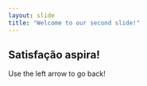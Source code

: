 ```yaml
---
layout: slide
title: "Welcome to our second slide!"
---
```

## Satisfação aspira!
Use the left arrow to go back!

